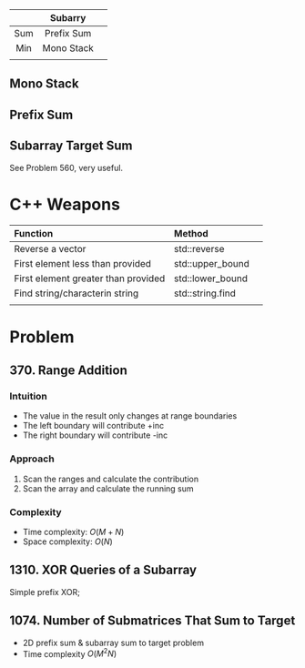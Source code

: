 
|       |  Subarry   |       |
| :---: | :--------: | :---: |
|  Sum  | Prefix Sum |       |
|  Min  | Mono Stack |       |
|       |            |       |

## Mono Stack



## Prefix Sum


## Subarray Target Sum

See Problem 560, very useful.


# C++ Weapons



| Function                            | Method           |       |
| :---------------------------------- | :--------------- | :---: |
| Reverse a vector                    | std::reverse     |       |
| First element less than provided    | std::upper_bound |       |
| First element greater than provided | std::lower_bound |       |
| Find string/characterin string      | std::string.find |       |
|                                     |                  |       |

# Problem

## 370. Range Addition


### Intuition

- The value in the result only changes at range boundaries
- The left boundary will contribute +inc
- The right boundary will contribute -inc

### Approach

1. Scan the ranges and calculate the contribution
2. Scan the array and calculate the running sum

### Complexity

- Time complexity: $O(M+N)$
- Space complexity: $O(N)$


## 1310. XOR Queries of a Subarray

Simple prefix XOR;

## 1074. Number of Submatrices That Sum to Target

- 2D prefix sum & subarray sum to target problem
- Time complexity $O(M^2N)$

